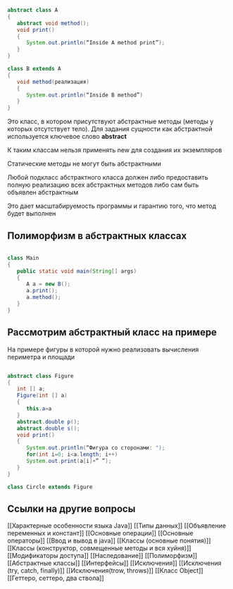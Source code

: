 
```java
abstract class A
{
   abstract void method();
   void print()
   {
      System.out.println(“Inside A method print”);
   }
}

class B extends A
{
   void method(реализация)
   {
      System.out.println(“Inside B method”)
   }
}
```

Это класс, в котором присутствуют абстрактные методы (методы у которых отсутствует тело).
Для задания сущности как абстрактной используется ключевое слово **abstract**

К таким классам нельзя применять new для создания их экземпляров

Статические методы не могут быть абстрактными 

Любой подкласс абстрактного класса должен либо предоставить полную реализацию всех абстрактных методов либо сам быть объявлен абстрактным 

Это дает масштабируемость программы и гарантию того, что метод будет выполнен

## Полиморфизм в абстрактных классах

```java

class Main
{
   public static void main(String[] args)
   {
      A a = new B();
      a.print();
      a.method();
   }
}
```

## Рассмотрим абстрактный класс на примере

На примере фигуры в которой нужно реализовать вычисления периметра и площади 

```java

abstract class Figure
{
   int [] a;
   Figure(int [] a)
   {
      this.a=a
   }
   abstract.double p();
   abstract.double s();
   void print()
   {
      System.out.println(“Фигура со сторонами: ");
      for(int i=0; i<a.length; i++)
      System.out.print(a[i]+” ”);
   }
}

class Circle extends Figure

```

## Ссылки на другие вопросы

[[Характерные особенности языка Java]]
[[Типы данных]]
[[Объявление переменных и констант]]
[[Основные операции]]
[[Основные операторы]]
[[Ввод и вывод в java]]
[[Классы (основные понятия)]]
[[Классы (конструктор, совмещенные методы и вся хуйня)]]
[[Модификаторы доступа]]
[[Наследование]]
[[Полиморфизм]]
[[Абстрактные классы]]
[[Интерфейсы]]
[[Исключения]]
[[Исключения (try, catch, finally)]]
[[Исключения(trow, throws)]]
[[Класс Object]]
[[Геттеро, сеттеро, два ствола]]
